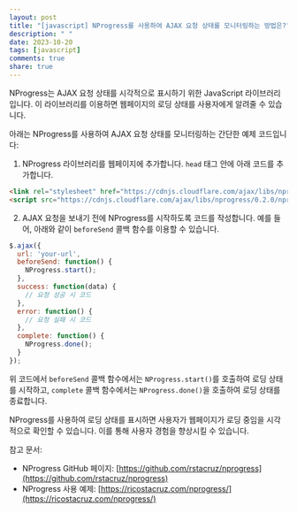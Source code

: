 ```yaml
---
layout: post
title: "[javascript] NProgress를 사용하여 AJAX 요청 상태를 모니터링하는 방법은?"
description: " "
date: 2023-10-20
tags: [javascript]
comments: true
share: true
---
```


NProgress는 AJAX 요청 상태를 시각적으로 표시하기 위한 JavaScript 라이브러리입니다. 이 라이브러리를 이용하면 웹페이지의 로딩 상태를 사용자에게 알려줄 수 있습니다. 

아래는 NProgress를 사용하여 AJAX 요청 상태를 모니터링하는 간단한 예제 코드입니다:

1. NProgress 라이브러리를 웹페이지에 추가합니다. `head` 태그 안에 아래 코드를 추가합니다.

```html
<link rel="stylesheet" href="https://cdnjs.cloudflare.com/ajax/libs/nprogress/0.2.0/nprogress.min.css">
<script src="https://cdnjs.cloudflare.com/ajax/libs/nprogress/0.2.0/nprogress.min.js"></script>
```

2. AJAX 요청을 보내기 전에 NProgress를 시작하도록 코드를 작성합니다. 예를 들어, 아래와 같이 `beforeSend` 콜백 함수를 이용할 수 있습니다.

```javascript
$.ajax({
  url: 'your-url',
  beforeSend: function() {
    NProgress.start();
  },
  success: function(data) {
    // 요청 성공 시 코드
  },
  error: function() {
    // 요청 실패 시 코드
  },
  complete: function() {
    NProgress.done();
  }
});
```

위 코드에서 `beforeSend` 콜백 함수에서는 `NProgress.start()`를 호출하여 로딩 상태를 시작하고, `complete` 콜백 함수에서는 `NProgress.done()`을 호출하여 로딩 상태를 종료합니다.

NProgress를 사용하여 로딩 상태를 표시하면 사용자가 웹페이지가 로딩 중임을 시각적으로 확인할 수 있습니다. 이를 통해 사용자 경험을 향상시킬 수 있습니다.

참고 문서:
- NProgress GitHub 페이지: [https://github.com/rstacruz/nprogress](https://github.com/rstacruz/nprogress)
- NProgress 사용 예제: [https://ricostacruz.com/nprogress/](https://ricostacruz.com/nprogress/)